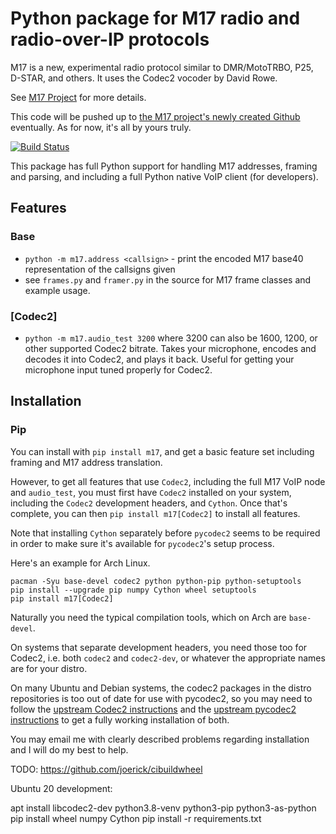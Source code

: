 # Python package for M17 radio and radio-over-IP protocols

M17 is a new, experimental radio protocol similar to DMR/MotoTRBO, P25, D-STAR, and others.
It uses the Codec2 vocoder by David Rowe. 

See [M17 Project](https://m17project.org/) for more details.

This code will be pushed up to [the M17 project's newly created Github](https://github.com/m17-project) eventually.
As for now, it's all by yours truly.

[![Build Status](https://drone.mmcginty.me/api/badges/mike/pyM17/status.svg?ref=refs/heads/master)](https://drone.mmcginty.me/mike/pyM17)


This package has full Python support for handling M17 addresses, framing and parsing,
and including a full Python native VoIP client (for developers). 

## Features

### Base
* `python -m m17.address <callsign>` - print the encoded M17 base40 representation of the callsigns given
* see `frames.py` and `framer.py` in the source for M17 frame classes and example usage.

### [Codec2]
* `python -m m17.audio_test 3200` where 3200 can also be 1600, 1200, or other supported Codec2 bitrate. Takes your microphone, encodes and decodes it into Codec2, and plays it back. Useful for getting your microphone input tuned properly for Codec2.

## Installation

### Pip

You can install with `pip install m17`, and get a basic feature set
including framing and M17 address translation.

However, to get all features that use `Codec2`, including the full M17 VoIP node
and `audio_test`, you must first have `Codec2` installed on
your system, including the `Codec2` development headers, and `Cython`. Once that's
complete, you can then `pip install m17[Codec2]` to install all features.

Note that installing `Cython` separately before `pycodec2` seems to be
required in order to make sure it's available for `pycodec2`'s setup
process.

Here's an example for Arch Linux.
```
pacman -Syu base-devel codec2 python python-pip python-setuptools
pip install --upgrade pip numpy Cython wheel setuptools
pip install m17[Codec2]
```
Naturally you need the typical compilation tools, which on Arch are `base-devel`.

On systems that separate development headers, you need those too for
Codec2, i.e. both `codec2` and `codec2-dev`, or whatever the appropriate
names are for your distro.

On many Ubuntu and Debian systems, the codec2 packages in the distro
repositories is too out of date for use with pycodec2, so you may need
to follow the [upstream Codec2 instructions](https://github.com/drowe67/codec2)
and the [upstream pycodec2 instructions](https://github.com/gregorias/pycodec2)
to get a fully working installation of both. 

You may email me with clearly described problems regarding installation
and I will do my best to help.


TODO:
https://github.com/joerick/cibuildwheel


Ubuntu 20 development:

apt install libcodec2-dev python3.8-venv python3-pip python3-as-python
pip install wheel numpy Cython
pip install -r requirements.txt
